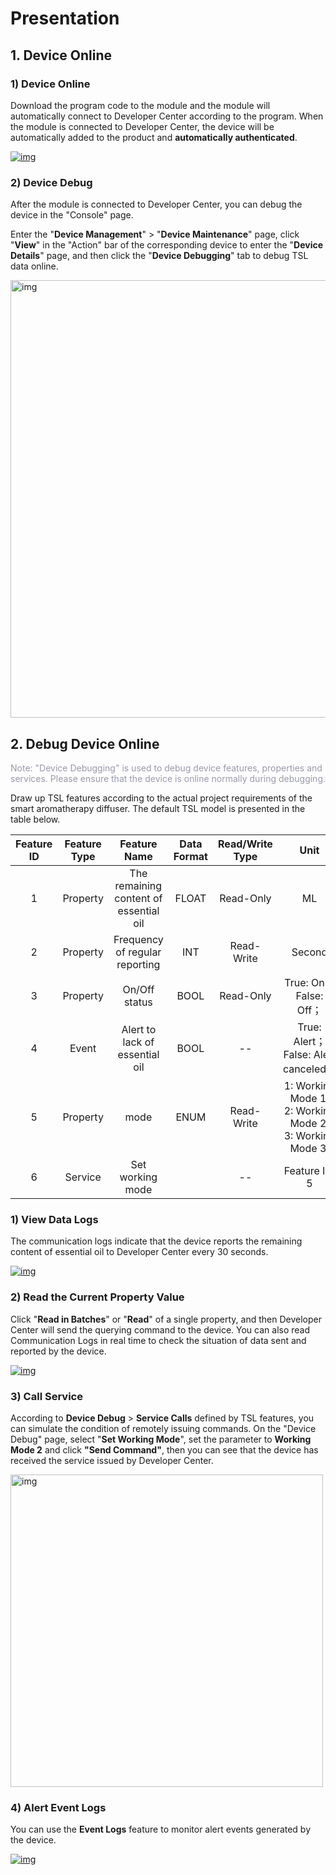 # Presentation

## **1. Device Online**
### **1) Device Online**

Download the program code to the module and the module will automatically connect to Developer Center according to the program. When the module is connected to Developer Center, the device will be automatically added to the product and __automatically authenticated__.

<a data-fancybox title="img" href="/en/deviceDevelop/develop/speediness/resource/QuecOpen/Speediness-QuecOpen-08.png">![img](/en/deviceDevelop/develop/speediness/resource/QuecOpen/Speediness-QuecOpen-08.png)</a>

### **2) Device Debug**
After the module is connected to Developer Center, you can debug the device in the "Console" page.

Enter the "**Device Management**" > "**Device Maintenance**" page, click "__View__" in the "Action" bar of the corresponding device to enter the "**Device Details**" page, and then click the "**Device Debugging**" tab to debug TSL data online.

<a data-fancybox title="img" href="/en/deviceDevelop/develop/speediness/resource/QuecOpen/Speediness-QuecOpen-09.png">
  <img src="/en/deviceDevelop/develop/speediness/resource/QuecOpen/Speediness-QuecOpen-09.png" width="700" alt="img">
</a>

## **2. Debug Device Online**
 <span style="color:#999AAA">Note: "Device Debugging" is used to debug device features, properties and services. Please ensure that the device is online normally during debugging.</span>

Draw up TSL features according to the actual project requirements of the smart aromatherapy diffuser. The default TSL model is presented in the table below.

|Feature ID| Feature Type |              Feature Name              | Data Format | Read/Write Type |                                  Unit                                  |
|:----------:| :----------: | :------------------------------------: | :---------: | :-------------: | :--------------------------------------------------------------------: |
|1|   Property   | The remaining content of essential oil |    FLOAT    |    Read-Only    |                                   ML                                   |
|2|   Property   |     Frequency of regular reporting     |     INT     |   Read-Write    |                                 Second                                 |
|3|   Property   |             On/Off status              |    BOOL     |    Read-Only    |                       True: On；<br>False: Off；                       |
|4|    Event     |     Alert to lack of essential oil     |    BOOL     |       --        |               True: Alert； <br> False: Alert canceled；               |
|5|   Property   |     mode     |     ENUM     |   Read-Write    |    1: Working Mode 1;<br> 2: Working Mode 2;<br>3: Working Mode 3;                          |
|6|   Service    |            Set working mode            |         |       --        | Feature ID: 5|

### __1) View Data Logs__

The communication logs indicate that the device reports the remaining content of essential oil to Developer Center every 30 seconds.

<a data-fancybox title="img" href="/en/deviceDevelop/develop/speediness/resource/QuecOpen/Speediness-QuecOpen-10.png">![img](/en/deviceDevelop/develop/speediness/resource/QuecOpen/Speediness-QuecOpen-10.png)</a>

### __2) Read the Current Property Value__

Click "**Read in Batches**" or "**Read**" of a single property, and then Developer Center will send the querying command to the device. You can also read Communication Logs in real time to check the situation of data sent and reported by the device.

<a data-fancybox title="img" href="/en/deviceDevelop/develop/speediness/resource/QuecOpen/Speediness-QuecOpen-11.png">![img](/en/deviceDevelop/develop/speediness/resource/QuecOpen/Speediness-QuecOpen-11.png)</a>

### __3) Call Service__

According to __Device Debug__ > __Service Calls__ defined by TSL features, you can simulate the condition of remotely issuing commands. On the "Device Debug" page, select "__Set Working Mode__", set the parameter to __Working Mode 2__ and click __"Send Command"__, then you can see that the device has received the service issued by Developer Center.

<a data-fancybox title="img" href="/en/deviceDevelop/develop/speediness/resource/QuecOpen/Speediness-QuecOpen-12.png">
  <img src="/en/deviceDevelop/develop/speediness/resource/QuecOpen/Speediness-QuecOpen-12.png" width="500" alt="img">
</a>

### __4) Alert Event Logs__

You can use the **Event Logs** feature to monitor alert events generated by the device.

<a data-fancybox title="img" href="/en/deviceDevelop/develop/speediness/resource/QuecOpen/Speediness-QuecOpen-13.png">![img](/en/deviceDevelop/develop/speediness/resource/QuecOpen/Speediness-QuecOpen-13.png)</a>

